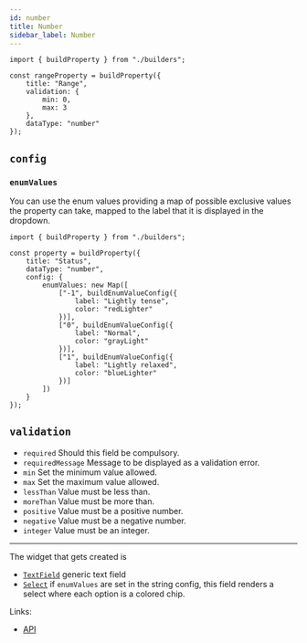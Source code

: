```yaml
---
id: number
title: Number
sidebar_label: Number
---
```


```tsx
import { buildProperty } from "./builders";

const rangeProperty = buildProperty({
    title: "Range",
    validation: {
        min: 0,
        max: 3
    },
    dataType: "number"
});
```


## `config`

### `enumValues`
You can use the enum values providing a map of possible
  exclusive values the property can take, mapped to the label that it is
  displayed in the dropdown.


```tsx
import { buildProperty } from "./builders";

const property = buildProperty({
    title: "Status",
    dataType: "number",
    config: {
        enumValues: new Map([
            ["-1", buildEnumValueConfig({
                label: "Lightly tense",
                color: "redLighter"
            })],
            ["0", buildEnumValueConfig({
                label: "Normal",
                color: "grayLight"
            })],
            ["1", buildEnumValueConfig({
                label: "Lightly relaxed",
                color: "blueLighter"
            })]
        ])
    }
});
```

## `validation`

* `required` Should this field be compulsory.
* `requiredMessage` Message to be displayed as a validation error.
* `min` Set the minimum value allowed.
* `max` Set the maximum value allowed.
* `lessThan` Value must be less than.
* `moreThan` Value must be more than.
* `positive` Value must be a positive number.
* `negative` Value must be a negative number.
* `integer` Value must be an integer.


---

The widget that gets created is
- [`TextField`](api/functions/textfield) generic text field
- [`Select`](api/functions/select) if `enumValues` are set in the string config, this field renders a select
  where each option is a colored chip.

Links:
- [API](api/interfaces/numberproperty)
